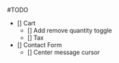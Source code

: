 #TODO
- [] Cart
   - [] Add remove quantity toggle
   - [] Tax
- [] Contact Form
   - [] Center message cursor

